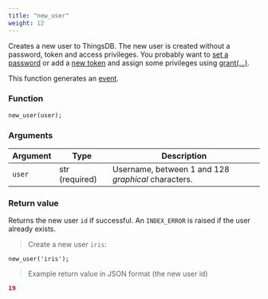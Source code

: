 ```yaml
---
title: "new_user"
weight: 12
---
```


Creates a new user to ThingsDB. The new user is created without a password, token and access privileges.
You probably want to [set a password](../../thingsdb-api/set_password) or add a [new token](../../thingsdb-api/new_token) and assign some privileges using [grant(...)](../../thingsdb-api/grant).

This function generates an [event](../../events).

### Function
`new_user(user);`

### Arguments
Argument | Type | Description
-------- | ---- | -----------
`user` | str (required) | Username, between 1 and 128 *graphical* characters.

### Return value
Returns the new user `id` if successful. An `INDEX_ERROR` is raised
if the user already exists.

> Create a new user `iris`:

```thingsdb,should_pass,@t
new_user('iris');
```

> Example return value in JSON format (the new user id)

```json
19
```
